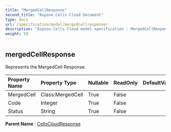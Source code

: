 ```yaml
---
title: "MergedCellResponse"
second_title: "Aspose.Cells Cloud Document"
type: docs
url: /specification/model/mergedcellresponse/
description: "Aspose.Cells Cloud model specification : MergedCellResponse. Effortlessly handle Excel and other spreadsheet documents with features like opening, generating, editing, splitting, merging, comparing, and converting."
weight: 50
---
```


## **mergedCellResponse**

Represents the MergedCell Response. 

| Property Name | Property Type | Nullable |  ReadOnly | DefaultValue | Description | 
| :- | :- | :- |:- |  :- | :- |
| MergedCell | Class:MergedCell | True |  False |  |  |  
| Code | Integer | True |  False |  |  |  
| Status | String | True |  False |  |  |  

**Parent Name** : [CellsCloudResponse](cellscloudresponse)

